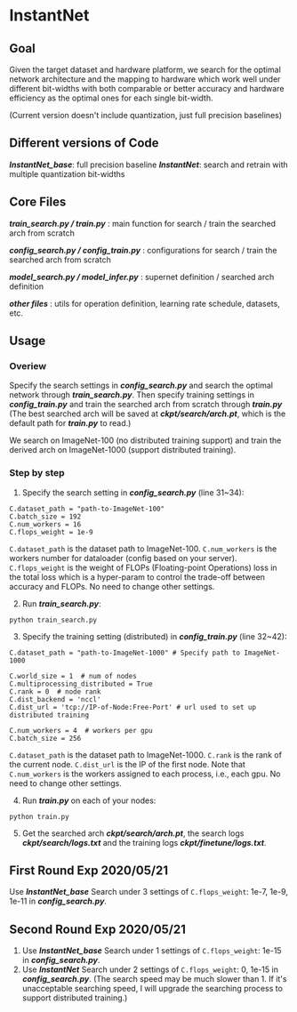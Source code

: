 # InstantNet
## Goal
Given the target dataset and hardware platform, we search for the optimal network architecture and the mapping to hardware which work well under different bit-widths with both comparable or better accuracy and hardware efficiency as the optimal ones for each single bit-width.

(Current version doesn't include quantization, just full precision baselines)

## Different versions of Code
***InstantNet_base***: full precision baseline
***InstantNet***: search and retrain with multiple quantization bit-widths

## Core Files
***train_search.py / train.py*** : main function for search / train the searched arch from scratch

***config_search.py / config_train.py*** : configurations for search / train the searched arch from scratch

***model_search.py / model_infer.py*** : supernet definition / searched arch definition

***other files*** : utils for operation definition, learning rate schedule, datasets, etc. 

## Usage
### Overiew
Specify the search settings in ***config_search.py*** and search the optimal network through ***train_search.py***. Then specify training settings in ***config_train.py*** and train the searched arch from scratch through ***train.py*** (The best searched arch will be saved at ***ckpt/search/arch.pt***, which is the default path for ***train.py*** to read.)

We search on ImageNet-100 (no distributed training support) and train the derived arch on ImageNet-1000 (support distributed training).

### Step by step
1. Specify the search setting in ***config_search.py*** (line 31~34):
```
C.dataset_path = "path-to-ImageNet-100"
C.batch_size = 192
C.num_workers = 16
C.flops_weight = 1e-9
```
`C.dataset_path` is the dataset path to ImageNet-100. `C.num_workers` is the workers number for dataloader (config based on your server). `C.flops_weight` is the weight of FLOPs (Floating-point Operations) loss in the total loss which is a hyper-param to control the trade-off between accuracy and FLOPs. No need to change other settings.

2. Run ***train_search.py***: 
```
python train_search.py
```

3. Specify the training setting (distributed) in ***config_train.py*** (line 32~42):
```
C.dataset_path = "path-to-ImageNet-1000" # Specify path to ImageNet-1000

C.world_size = 1  # num of nodes
C.multiprocessing_distributed = True
C.rank = 0  # node rank
C.dist_backend = 'nccl'
C.dist_url = 'tcp://IP-of-Node:Free-Port' # url used to set up distributed training

C.num_workers = 4  # workers per gpu
C.batch_size = 256
```
`C.dataset_path` is the dataset path to ImageNet-1000. `C.rank` is the rank of the current node. `C.dist_url` is the IP of the first node. Note that `C.num_workers` is the workers assigned to each process, i.e., each gpu. No need to change other settings.

4. Run ***train.py*** on each of your nodes: 
```
python train.py
```

5. Get the searched arch ***ckpt/search/arch.pt***, the search logs ***ckpt/search/logs.txt*** and the training logs ***ckpt/finetune/logs.txt***.

## First Round Exp 2020/05/21
Use ***InstantNet_base*** Search under 3 settings of `C.flops_weight`: 1e-7, 1e-9, 1e-11 in ***config_search.py***.

## Second Round Exp 2020/05/21
1. Use ***InstantNet_base*** Search under 1 settings of `C.flops_weight`: 1e-15 in ***config_search.py***.
2. Use ***InstantNet*** Search under 2 settings of `C.flops_weight`: 0, 1e-15 in ***config_search.py***. (The search speed may be much slower than 1. If it's unacceptable searching speed, I will upgrade the searching process to support distributed training.)

